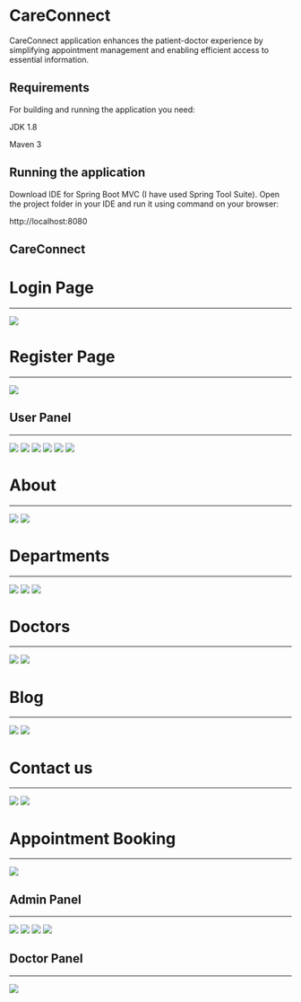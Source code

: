 # CareConnect
CareConnect application enhances the patient-doctor experience by simplifying appointment management and enabling efficient access to essential information.

Requirements
-----------------------------
For building and running the application you need:

  JDK 1.8

  Maven 3
  
Running the application
--------------------------------
Download IDE for Spring Boot MVC (I have used Spring Tool Suite).
Open the project folder in your IDE and run it using command on your browser:

http://localhost:8080

CareConnect
----------------

# Login Page
-------------
<img src="./bioMedical/img/1.png" >

# Register Page
-------------
<img src="./bioMedical/img/2.png" >

## User Panel
--------------
<img src="./bioMedical/img/3.png" >
<img src="./bioMedical/img/4.png" >
<img src="./bioMedical/img/5.png" >
<img src="./bioMedical/img/6.png" >
<img src="./bioMedical/img/7.png" >
<img src="./bioMedical/img/8.png" >

# About 
-------
<img src="./bioMedical/img/9.png" >
<img src="./bioMedical/img/10.png" >

# Departments
----------
<img src="./bioMedical/img/11.png" >
<img src="./bioMedical/img/12.png" >
<img src="./bioMedical/img/13.png" >

# Doctors
--------------
<img src="./bioMedical/img/14.png" >
<img src="./bioMedical/img/15.png" >

# Blog
-----------
<img src="./bioMedical/img/16.png" >
<img src="./bioMedical/img/17.png" >

# Contact us
---------------
<img src="./bioMedical/img/18.png" >
<img src="./bioMedical/img/19.png" >

# Appointment Booking 
---------------------
<img src="./bioMedical/img/20.png" >

## Admin Panel
----------------------
<img src="./bioMedical/img/21.png" >
<img src="./bioMedical/img/22.png" >
<img src="./bioMedical/img/23.png" >
<img src="./bioMedical/img/24.png" >

## Doctor Panel
---------------------
<img src="./bioMedical/img/25.png" >

